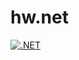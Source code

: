 # hw.net
[![.NET](https://github.com/razrez/hw.net/actions/workflows/dotnet.yml/badge.svg?branch=2k-249)](https://github.com/razrez/hw.net/actions/workflows/dotnet.yml)
